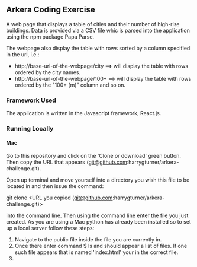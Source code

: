 ## Arkera Coding Exercise

A web page that displays a table of cities and their number of high-rise buildings. Data is provided via a CSV file whic is parsed into the application using the npm package Papa Parse. 

The webpage also display the table with rows sorted by a column specified in the url, i.e.:
- http://base-url-of-the-webpage/city ==> will display the table with rows ordered by the
city names.
- http://base-url-of-the-webpage/100+ ==> will display the table with rows ordered by the
"100+ (m)" column and so on.

### Framework Used 

The application is written in the Javascript framework, React.js.

### Running Locally

#### Mac

Go to this repository and click on the 'Clone or download' green button. Then copy the URL that appears (git@github.com:harrygturner/arkera-challenge.git). 

Open up terminal and move yourself into a directory you wish this file to be located in and then issue the command:

git clone <URL you copied (git@github.com:harrygturner/arkera-challenge.git)>

into the command line. Then using the command line enter the file you just created. As you are using a Mac python has already been installed so to set up a local server follow these steps:

1.  Navigate to the public file inside the file you are currently in.
2. Once there enter command $ ls and should appear a list of files. If one such file appears that is named 'index.html' your in the correct file.
3. 
